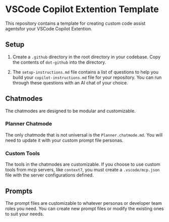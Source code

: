 # VSCode Copilot Extention Template

This repository contains a template for creating custom code assist agentsfor your VSCode Copilot Extention.

## Setup

1. Create a `.github` directory in the root directory in your codebase. Copy the contents of `dot-github` into the directory.

2. The `setup-instructions.md` file contains a list of questions to help you build your `copilot-instructions.md` file for your repository. You can run through these questions with an AI chat of your choice.

## Chatmodes

The chatmodes are designed to be modular and customizable.

### Planner Chatmode

The only chatmode that is not universal is the `Planner.chatmode.md`. You will need to update it with your custom prompt file personas.

### Custom Tools

The tools in the chatmodes are customizable. If you choose to use custom tools from mcp servers, like `context7`, you must create a `.vscode/mcp.json` file with the server configurations defined.

## Prompts

The prompt files are customizable to whatever personas or developer team roles you need. You can create new prompt files or modify the existing ones to suit your needs.
